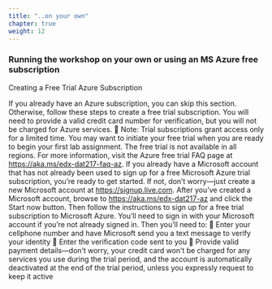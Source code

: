 ```yaml
---
title: "..on your own"
chapter: true
weight: 12
---
```


### Running the workshop on your own or using an MS Azure free subscription

Creating a Free Trial Azure Subscription

If you already have an Azure subscription, you can skip this section. Otherwise, follow these
steps to create a free trial subscription. You will need to provide a valid credit card number for
verification, but you will not be charged for Azure services.
 Note: Trial subscriptions grant access only for a limited time. You may want to initiate your
free trial when you are ready to begin your first lab assignment. The free trial is not available in
all regions.
For more information, visit the Azure free trial FAQ page at https://aka.ms/edx-dat217-faq-az.
If you already have a Microsoft account that has not already been used to sign up for a free
Microsoft Azure trial subscription, you’re ready to get started. If not, don’t worry—just create a
new Microsoft account at https://signup.live.com.
After you’ve created a Microsoft account, browse to https://aka.ms/edx-dat217-az and click the
Start now button. Then follow the instructions to sign up for a free trial subscription to
Microsoft Azure. You’ll need to sign in with your Microsoft account if you’re not already signed
in. Then you’ll need to:
 Enter your cellphone number and have Microsoft send you a text message to verify your
identity
 Enter the verification code sent to you
 Provide valid payment details—don’t worry, your credit card won’t be charged for any
services you use during the trial period, and the account is automatically deactivated at
the end of the trial period, unless you expressly request to keep it active
